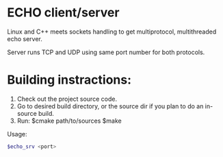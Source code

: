 # ECHO client/server


Linux and C++ meets sockets handling to get multiprotocol, multithreaded echo server.

Server runs TCP and UDP using same port number for both protocols. 

# Building instractions:

1) Check out the project source code.
2) Go to desired build directory, or the source dir if you plan to do an in-source build.
3) Run:
$cmake path/to/sources
$make

Usage:
```bash
$echo_srv <port>
```
